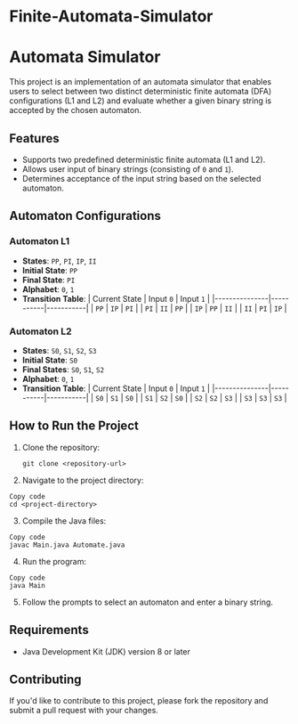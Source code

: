 # Finite-Automata-Simulator
# Automata Simulator

This project is an implementation of an automata simulator that enables users to select between two distinct deterministic finite automata (DFA) configurations (L1 and L2) and evaluate whether a given binary string is accepted by the chosen automaton.

## Features

- Supports two predefined deterministic finite automata (L1 and L2).
- Allows user input of binary strings (consisting of `0` and `1`).
- Determines acceptance of the input string based on the selected automaton.

## Automaton Configurations

### Automaton L1
- **States**: `PP`, `PI`, `IP`, `II`
- **Initial State**: `PP`
- **Final State**: `PI`
- **Alphabet**: `0`, `1`
- **Transition Table**:
    | Current State | Input `0` | Input `1` |
    |---------------|-----------|-----------|
    | `PP`          | `IP`      | `PI`      |
    | `PI`          | `II`      | `PP`      |
    | `IP`          | `PP`      | `II`      |
    | `II`          | `PI`      | `IP`      |

### Automaton L2
- **States**: `S0`, `S1`, `S2`, `S3`
- **Initial State**: `S0`
- **Final States**: `S0`, `S1`, `S2`
- **Alphabet**: `0`, `1`
- **Transition Table**:
    | Current State | Input `0` | Input `1` |
    |---------------|-----------|-----------|
    | `S0`          | `S1`      | `S0`      |
    | `S1`          | `S2`      | `S0`      |
    | `S2`          | `S2`      | `S3`      |
    | `S3`          | `S3`      | `S3`      |

## How to Run the Project

1. Clone the repository:
   ```
   git clone <repository-url>
   ```
2. Navigate to the project directory:
  ```
  Copy code
  cd <project-directory> 
  ```
3. Compile the Java files:
  ```
  Copy code
  javac Main.java Automate.java
  ```
4. Run the program:
  ```
  Copy code
  java Main
  ```
5. Follow the prompts to select an automaton and enter a binary string.

## Requirements

- Java Development Kit (JDK) version 8 or later

## Contributing

If you'd like to contribute to this project, please fork the repository and submit a pull request with your changes.


